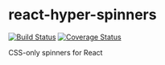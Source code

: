 # react-hyper-spinners

[![Build Status](https://travis-ci.org/hcsgzh/react-hyper-spinners.svg?branch=master)](https://travis-ci.org/hcsgzh/react-hyper-spinners)
[![Coverage Status](https://coveralls.io/repos/github/hcsgzh/react-hyper-spinners/badge.svg?branch=master)](https://coveralls.io/github/hcsgzh/react-hyper-spinners?branch=master)

CSS-only spinners for React
